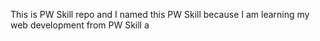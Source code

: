 This is PW Skill repo and I named this PW Skill because I am learning my web development from PW Skill a